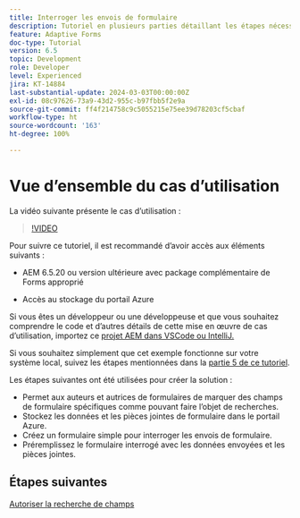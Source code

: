 ```yaml
---
title: Interroger les envois de formulaire
description: Tutoriel en plusieurs parties détaillant les étapes nécessaires pour interroger les envois de formulaire stockés dans Azure Portal
feature: Adaptive Forms
doc-type: Tutorial
version: 6.5
topic: Development
role: Developer
level: Experienced
jira: KT-14884
last-substantial-update: 2024-03-03T00:00:00Z
exl-id: 08c97626-73a9-43d2-955c-b97fbb5f2e9a
source-git-commit: ff4f214758c9c5055215e75ee39d78203cf5cbaf
workflow-type: ht
source-wordcount: '163'
ht-degree: 100%

---
```


# Vue d’ensemble du cas d’utilisation

La vidéo suivante présente le cas d’utilisation :

>[!VIDEO](https://video.tv.adobe.com/v/3427096?learn=on)


Pour suivre ce tutoriel, il est recommandé d’avoir accès aux éléments suivants :

* AEM 6.5.20 ou version ultérieure avec package complémentaire de Forms approprié

* Accès au stockage du portail Azure



Si vous êtes un développeur ou une développeuse et que vous souhaitez comprendre le code et d’autres détails de cette mise en œuvre de cas d’utilisation, importez ce [projet AEM dans VSCode ou IntelliJ.](assets/azuredemoproject.zip)

Si vous souhaitez simplement que cet exemple fonctionne sur votre système local, suivez les étapes mentionnées dans la [partie 5 de ce tutoriel](./part5.md).

Les étapes suivantes ont été utilisées pour créer la solution :

* Permet aux auteurs et autrices de formulaires de marquer des champs de formulaire spécifiques comme pouvant faire l’objet de recherches.
* Stockez les données et les pièces jointes de formulaire dans le portail Azure.
* Créez un formulaire simple pour interroger les envois de formulaire.
* Préremplissez le formulaire interrogé avec les données envoyées et les pièces jointes.

## Étapes suivantes

[Autoriser la recherche de champs](./part1.md)
